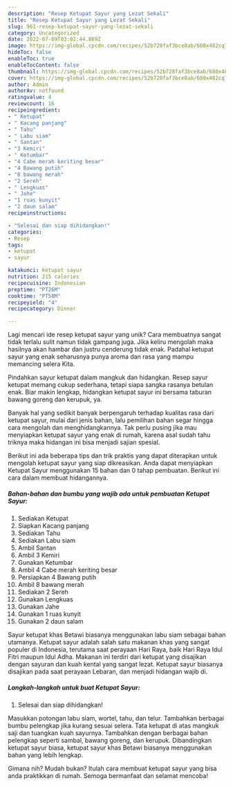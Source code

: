 ```yaml
---
description: "Resep Ketupat Sayur yang Lezat Sekali"
title: "Resep Ketupat Sayur yang Lezat Sekali"
slug: 961-resep-ketupat-sayur-yang-lezat-sekali
category: Uncategorized
date: 2022-07-09T03:02:44.869Z
image: https://img-global.cpcdn.com/recipes/52b728faf3bce8ab/680x482cq70/ketupat-sayur-foto-resep-utama.jpg
hideToc: false
enableToc: true
enableTocContent: false
thumbnail: https://img-global.cpcdn.com/recipes/52b728faf3bce8ab/680x482cq70/ketupat-sayur-foto-resep-utama.jpg
cover: https://img-global.cpcdn.com/recipes/52b728faf3bce8ab/680x482cq70/ketupat-sayur-foto-resep-utama.jpg
author: Admin
authorAv: notfound
ratingvalue: 4
reviewcount: 16
recipeingredient:
- " Ketupat"
- " Kacang panjang"
- " Tahu"
- " Labu siam"
- " Santan"
- "3 Kemiri"
- " Ketumbar"
- "4 Cabe merah keriting besar"
- "4 Bawang putih"
- "8 bawang merah"
- "2 Sereh"
- " Lengkuas"
- " Jahe"
- "1 ruas kunyit"
- "2 daun salam"
recipeinstructions:

- "Selesai dan siap dihidangkan!"
categories:
- Resep
tags:
- ketupat
- sayur

katakunci: ketupat sayur 
nutrition: 215 calories
recipecuisine: Indonesian
preptime: "PT26M"
cooktime: "PT58M"
recipeyield: "4"
recipecategory: Dinner

---
```





Lagi mencari ide resep ketupat sayur yang unik? Cara membuatnya sangat tidak terlalu sulit namun tidak gampang juga. Jika keliru mengolah maka hasilnya akan hambar dan justru cenderung tidak enak. Padahal ketupat sayur yang enak seharusnya punya aroma dan rasa yang mampu memancing selera Kita.





Pindahkan sayur ketupat dalam mangkuk dan hidangkan. Resep sayur ketupat memang cukup sederhana, tetapi siapa sangka rasanya betulan enak. Biar makin lengkap, hidangkan ketupat sayur ini bersama taburan bawang goreng dan kerupuk, ya.

Banyak hal yang sedikit banyak berpengaruh terhadap kualitas rasa dari ketupat sayur, mulai dari jenis bahan, lalu pemilihan bahan segar hingga cara mengolah dan menghidangkannya. Tak perlu pusing jika mau menyiapkan ketupat sayur yang enak di rumah, karena asal sudah tahu triknya maka hidangan ini bisa menjadi sajian spesial.






Berikut ini ada beberapa tips dan trik praktis yang dapat diterapkan untuk mengolah ketupat sayur yang siap dikreasikan. Anda dapat menyiapkan Ketupat Sayur menggunakan 15 bahan dan 0 tahap pembuatan. Berikut ini cara dalam membuat hidangannya.

<!--inarticleads1-->

##### Bahan-bahan dan bumbu yang wajib ada untuk pembuatan Ketupat Sayur:

1. Sediakan  Ketupat
1. Siapkan  Kacang panjang
1. Sediakan  Tahu
1. Sediakan  Labu siam
1. Ambil  Santan
1. Ambil 3 Kemiri
1. Gunakan  Ketumbar
1. Ambil 4 Cabe merah keriting besar
1. Persiapkan 4 Bawang putih
1. Ambil 8 bawang merah
1. Sediakan 2 Sereh
1. Gunakan  Lengkuas
1. Gunakan  Jahe
1. Gunakan 1 ruas kunyit
1. Gunakan 2 daun salam


Sayur ketupat khas Betawi biasanya menggunakan labu siam sebagai bahan utamanya. Ketupat sayur adalah salah satu makanan khas yang sangat populer di Indonesia, terutama saat perayaan Hari Raya, baik Hari Raya Idul Fitri maupun Idul Adha. Makanan ini terdiri dari ketupat yang disajikan dengan sayuran dan kuah kental yang sangat lezat. Ketupat sayur biasanya disajikan pada saat perayaan Lebaran, dan menjadi hidangan wajib di. 

<!--inarticleads2-->

##### Langkah-langkah untuk buat Ketupat Sayur:


1. Selesai dan siap dihidangkan!

Masukkan potongan labu siam, wortel, tahu, dan telur. Tambahkan berbagai bumbu pelengkap jika kurang sesuai selera. Tata ketupat di atas mangkuk saji dan tuangkan kuah sayurnya. Tambahkan dengan berbagai bahan pelengkap seperti sambal, bawang goreng, dan kerupuk. Dibandingkan ketupat sayur biasa, ketupat sayur khas Betawi biasanya menggunakan bahan yang lebih lengkap. 

Gimana nih? Mudah bukan? Itulah cara membuat ketupat sayur yang bisa anda praktikkan di rumah. Semoga bermanfaat dan selamat mencoba!
